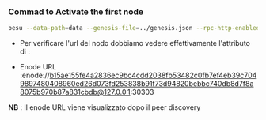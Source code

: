 ### Commad to Activate the first node 
```sh
besu --data-path=data --genesis-file=../genesis.json --rpc-http-enabled --rpc-http-api=ETH,NET,QBFT --host-allowlist="*" --rpc-http-cors-origins="all"
```

* Per verificare l'url del nodo dobbiamo vedere effettivamente l'attributo di : 
- Enode URL :enode://b15ae155fe4a2836ec9bc4cdd2038fb53482c0fb7ef4eb39c7049897480408960ed26d073fd253838b91f73d94820bebbc740db8d7f8a8075b970b87a831cbdb@127.0.0.1:30303

**NB** : Il enode URL viene visualizzato dopo il peer discovery  
